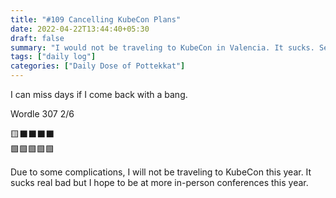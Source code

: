 ```yaml
---
title: "#109 Cancelling KubeCon Plans"
date: 2022-04-22T13:44:40+05:30
draft: false
summary: "I would not be traveling to KubeCon in Valencia. It sucks. See you next year!"
tags: ["daily log"]
categories: ["Daily Dose of Pottekkat"]
---
```


I can miss days if I come back with a bang.

Wordle 307 2/6

🟨⬛⬛⬛⬛\
🟩🟩🟩🟩🟩

Due to some complications, I will not be traveling to KubeCon this year. It sucks real bad but I hope to be at more in-person conferences this year.
